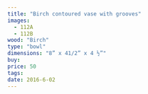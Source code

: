 ```yaml
---
title: "Birch contoured vase with grooves"
images:
  - 112A
  - 112B
wood: "Birch"
type: "bowl"
dimensions: "8” x 41/2” x 4 ½”"
buy:
price: 50
tags:
date: 2016-6-02
---
```


